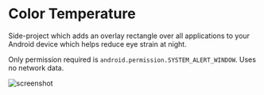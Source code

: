 # Color Temperature

Side-project which adds an overlay rectangle over all applications to your Android device which helps reduce eye strain at night.

Only permission required is `android.permission.SYSTEM_ALERT_WINDOW`. Uses no network data.

![screenshot](http://i.imgur.com/zyBiVdk.png)
